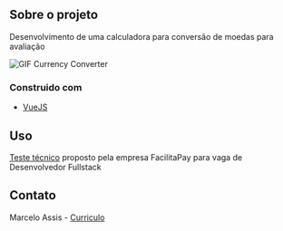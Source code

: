 ## Sobre o projeto

Desenvolvimento de uma calculadora para conversão de moedas para avaliação

![GIF Currency Converter](https://user-images.githubusercontent.com/71731452/129819923-5418a9f1-60f7-4506-8d7e-ca41257d6d3b.gif)


### Construido com

* [VueJS](https://vuejs.org/)

## Uso

[Teste técnico](https://gist.github.com/paludetto/2d6d23a51a780edd8d052140f2b2e8f3) proposto pela empresa FacilitaPay para vaga de Desenvolvedor Fullstack

## Contato

Marcelo Assis - [Curriculo](https://drive.google.com/file/d/13ByPK59ZgGgBwnbT-g8Orfri3dC_2Qa2/view?usp=sharing)
